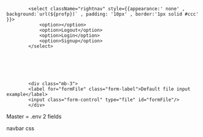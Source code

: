             <select className="rightnav" style={{appearance:' none' ,  background:`url(${profp})` , padding: '10px' , border:'1px solid #ccc' }}>
                <option></option>
                <option>Logout</option>
                <option>Login</option>
                <option>Signup</option>
            </select>

            




            <div class="mb-3">
            <label for="formFile" class="form-label">Default file input example</label>
            <input class="form-control" type="file" id="formFile"/>
            </div>




            


Master = .env 2 fields


navbar css
